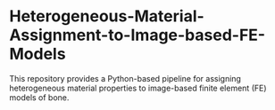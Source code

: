 # Heterogeneous-Material-Assignment-to-Image-based-FE-Models
This repository provides a Python-based pipeline for assigning heterogeneous material properties to image-based finite element (FE) models of bone.  
